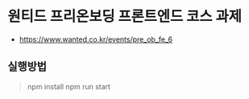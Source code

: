 # 원티드 프리온보딩 프론트엔드 코스 과제

- https://www.wanted.co.kr/events/pre_ob_fe_6

## 실행방법

> npm install
> npm run start
